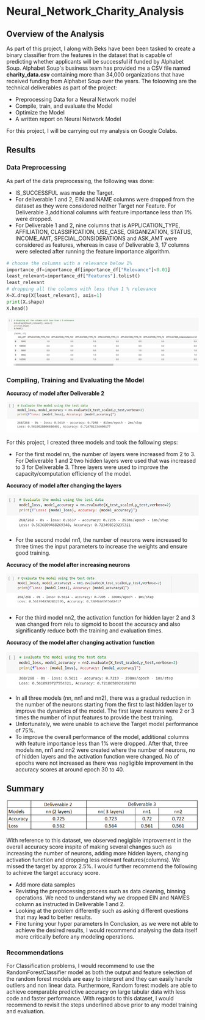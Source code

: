 # Neural_Network_Charity_Analysis

## Overview of the Analysis

As part of this project, I along with Beks have been been tasked to create a binary classifier from the features in the dataset that is capable of predicting whether applicants will be successful if funded by Alphabet Soup. Alphabet Soup's business team has provided me a CSV file named **charity_data.csv** containing more than 34,000 organizations that have received funding from Alphabet Soup over the years. 
The foloowing are the technical deliverables as part of the project:
* Preprocessing Data for a Neural Network model
* Compile, train, and evaluate the Model
* Optimize the Model
* A written report on Neural Network Model

For this project, I will be carrying out my analysis on Google Colabs. 

## Results

### Data Preprocessing
As part of the data preprocessing, the following was done:

* IS_SUCCESSFUL was made the Target.
* For deliverable 1 and 2, EIN and NAME columns were dropped from the dataset as they were considered neither Target nor Feature. For Deliverable 3,additional columns with feature importance less than 1% were dropped. 
* For Deliverable 1 and 2, nine columns that is APPLICATION_TYPE, AFFILIATION, CLASSIFICATION, USE_CASE, ORGANIZATION, STATUS, INCOME_AMT, SPECIAL_CONSIDERATIONS and ASK_AMT were considered as features, whereas in case of Deliverable 3, 17 columns were selected after running the feature importance algorithm.  

```python
# choose the columns with a relevance below 1% 
importance_df=importance_df[importance_df["Relevance"]<0.01]
least_relevant=importance_df["Features"].tolist()
least_relevant
# dropping all the columns with less than 1 % relevance
X=X.drop(X[least_relevant], axis=1)
print(X.shape)
X.head()
```
![](https://github.com/Manishthapa2022/Neural_Network_Charity_Analysis/blob/main/Analysis/relevance_features.png)

### Compiling, Training and Evaluating the Model

**Accuracy of model after Deliverable 2**

![](https://github.com/Manishthapa2022/Neural_Network_Charity_Analysis/blob/main/Analysis/nn_2_layer.png)

For this project, I created three models and took the following steps:
* For the first model nn, the number of layers were increased from 2 to 3. For Deliverable 1 and 2 two hidden layers were used that was increased to 3 for Deliverable 3. Three layers were used to improve the capacity/computation efficiency of the model. 

**Accuracy of model after changing the layers**

![](https://github.com/Manishthapa2022/Neural_Network_Charity_Analysis/blob/main/Analysis/nn_3layer.png)

* For the second model nn1, the number of neurons were increased to three times the input parameters to increase the weights and ensure good training. 

**Accuracy of the model after increasing neurons**

![](https://github.com/Manishthapa2022/Neural_Network_Charity_Analysis/blob/main/Analysis/nn1_layer.png)

* For the third model nn2, the activation function for hidden layer 2 and 3 was changed from relu to sigmoid to boost the accuracy and also significantly reduce both the training and evaluation times. 

**Accuracy of the model after changing activation function**

![](https://github.com/Manishthapa2022/Neural_Network_Charity_Analysis/blob/main/Analysis/nn2_analysis.png)

* In all three models (nn, nn1 and nn2), there was a gradual reduction in the number of the neurons starting from the first to last hidden layer to improve the dynamics of the model. The first layer neurons were 2 or 3 times the number of input features to provide the best training.  
* Unfortunately, we were unable to achieve the Target model performance of 75%. 
* To improve the overall performance of the model, additional columns with feature importance less than 1% were dropped. After that, three models nn, nn1 and nn2 were created where the number of neurons, no of hidden layers and the activation function were changed. No of epochs were not increased as there was negligible improvement in the accuracy scores at around epoch 30 to 40. 

## Summary

![Overall Results](https://github.com/Manishthapa2022/Neural_Network_Charity_Analysis/blob/main/Analysis/Overall_results.png)

With reference to this dataset, we observed negigible improvement in the overall accuracy score inspite of making several changes such as increasing the number of neurons, adding more hidden layers, changing activation function and dropping less relevant features(columns). We missed the target by approx 2.5%. I would further recommend the following to achieve the target accuracy score.
* Add more data samples
* Revisting the preprocessing process such as data cleaning, binning operations. We need to understand why we dropped EIN and NAMES column as instructed in Deliverable 1 and 2.  
* Looking at the problem differently such as asking different questions that may lead to better results.
* Fine tuning your hyper parameters
In Conclusion, as we were not able to achieve the desired results, I would recommend analysing the data itself more critically before any modeling operations. 

### Recommendations

For Classification problems, I would recommend to use the RandomForestClassifier model as both the output and feature selection of the random forest models are easy to interpret and they can easily handle outliers and non linear data. Furthermore, Random forest models are able to achieve comparable predictive accuracy on large tabular data with less code and faster performance. With regards to this dataset, I would recommend to revisit the steps underlined above prior to any model training and evaluation. 

